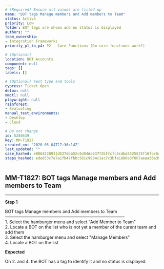```yaml
---
# (Required) Ensure all values are filled up
name: "BOT tags Manage members and Add members to Team"
status: Active
priority: Low
folder: BOT tags are shown and no status is displayed
authors: ""
team_ownership: 
- Integration Frameworks
priority_p1_to_p4: P2 - Core Functions (Do core functions work?)

# (Optional)
location: BOT Accounts
component: null
tags: []
labels: []

# (Optional) Test type and tools
cypress: Ticket Open
detox: null
mmctl: null
playwright: null
rainforest: 
- Evaluating
manual_test_environments: 
- Desktop
- Cloud

# Do not change
id: 5280639
key: MM-T1827
created_on: "2020-05-04T17:36:14Z"
last_updated: ""
case_hashed: e8864228932d527dbb52c6d04da637f2bffcfc3cdbd3525825f16fbc5c143e11ebc8ea1c52478366d7d8940d28001cb3
steps_hashed: ede853c7e7a1fb47fbbc581c9934c1ac7c3bfa18b0a3f067aeaa36e393f57ea263fbcfc7331e65d4063f5f3304a8f2dd
---
```


<!-- (Auto-generated) Based on frontmatter's "key" and "name" -->

## MM-T1827: BOT tags Manage members and Add members to Team

---

**Step 1**

BOT tags Manage members and Add members to Team\
————————————————————————————\
1\. Select the hamburger menu and select "Add Member to Team"\
2\. Locate a BOT on the list who is not yet a member of the curent team and add them\
3\. Select the hamburger menu and select "Manage Members"\
4\. Locate a BOT on the list

**Expected**

On 2. and 4. the BOT has a tag to identify it and no status is displayed
